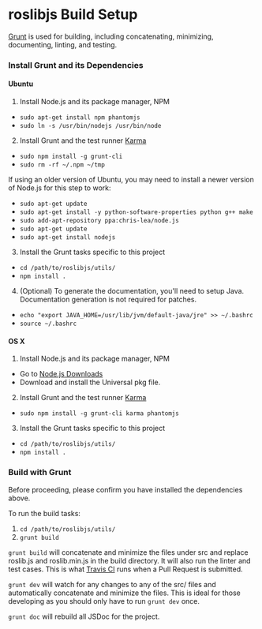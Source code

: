 roslibjs Build Setup
====================

[Grunt](http://gruntjs.com/) is used for building, including concatenating, minimizing, documenting, linting, and testing.

### Install Grunt and its Dependencies

#### Ubuntu

 1. Install Node.js and its package manager, NPM
   * `sudo apt-get install npm phantomjs`
   * `sudo ln -s /usr/bin/nodejs /usr/bin/node`
 2. Install Grunt and the test runner [Karma](http://karma-runner.github.io/)
   * `sudo npm install -g grunt-cli`
   * `sudo rm -rf ~/.npm ~/tmp`
   
   If using an older version of Ubuntu, you may need to install a newer version of Node.js for this step to work:
   * `sudo apt-get update`
   * `sudo apt-get install -y python-software-properties python g++ make`
   * `sudo add-apt-repository ppa:chris-lea/node.js`
   * `sudo apt-get update`
   * `sudo apt-get install nodejs`
 3. Install the Grunt tasks specific to this project
   * `cd /path/to/roslibjs/utils/`
   * `npm install .`
 4. (Optional) To generate the documentation, you'll need to setup Java. Documentation generation is not required for patches.
   * `echo "export JAVA_HOME=/usr/lib/jvm/default-java/jre" >> ~/.bashrc`
   * `source ~/.bashrc`

#### OS X

 1. Install Node.js and its package manager, NPM
   * Go to [Node.js Downloads](http://nodejs.org/download/)
   * Download and install the Universal pkg file.
 2. Install Grunt and the test runner [Karma](http://karma-runner.github.io/)
   * `sudo npm install -g grunt-cli karma phantomjs`
 3. Install the Grunt tasks specific to this project
   * `cd /path/to/roslibjs/utils/`
   * `npm install .`

### Build with Grunt

Before proceeding, please confirm you have installed the dependencies above.

To run the build tasks:

 1. `cd /path/to/roslibjs/utils/`
 2. `grunt build`

`grunt build` will concatenate and minimize the files under src and replace roslib.js and roslib.min.js in the build directory. It will also run the linter and test cases. This is what [Travis CI](https://travis-ci.org/RobotWebTools/roslibjs) runs when a Pull Request is submitted.

`grunt dev` will watch for any changes to any of the src/ files and automatically concatenate and minimize the files. This is ideal for those developing as you should only have to run `grunt dev` once.

`grunt doc` will rebuild all JSDoc for the project.

